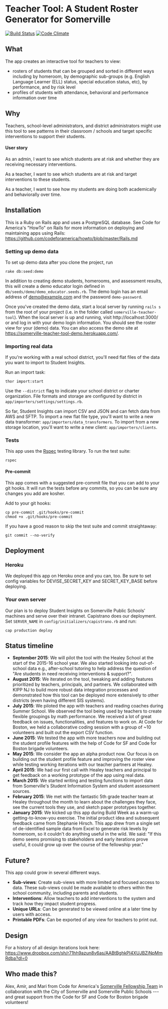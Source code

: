 # Teacher Tool: A Student Roster Generator for Somerville

[![Build Status](https://travis-ci.org/codeforamerica/somerville-teacher-tool.svg?branch=master)](https://travis-ci.org/codeforamerica/somerville-teacher-tool) [![Code Climate](https://codeclimate.com/github/codeforamerica/somerville-teacher-tool/badges/gpa.svg)](https://codeclimate.com/github/codeforamerica/somerville-teacher-tool)

## What
The app creates an interactive tool for teachers to view:

* rosters of students that can be grouped and sorted in different ways including by homeroom, by demographic sub-groups (e.g. English Language Learner (ELL) status, special education status, etc), by performance, and by risk level
* profiles of students with attendance, behavioral and performance information over time

## Why
Teachers, school-level administrators, and district administrators might use this tool to see patterns in their classroom / schools and target specific interventions to support their students.

#### User story
As an admin, I want to see which students are at risk and whether they are receiving necessary interventions.

As a teacher, I want to see which students are at risk and target interventions to these students.

As a teacher, I want to see how my students are doing both academically and behaviorally over time.

## Installation
This is a Ruby on Rails app and uses a PostgreSQL database. See Code for America's "HowTo" on Rails for more information on deploying and maintaining apps using Rails: https://github.com/codeforamerica/howto/blob/master/Rails.md

### Setting up demo data

To set up demo data after you clone the project, run

```
rake db:seed:demo
```

In addition to creating demo students, homerooms, and assessment results, this will create a demo educator login defined in `db/seeds/demo/demo_educator.seeds.rb`. The demo login has an email address of demo@example.com and the password `demo-password`.

Once you've created the demo data, start a local server by running `rails s` from the root of your project (i.e. in the folder called `somerville-teacher-tool`). When the local server is up and running, visit http://localhost:3000/ or and log in with your demo login information. You should see the roster view for your (demo) data. You can also access the demo site at https://somerville-teacher-tool-demo.herokuapp.com/.

### Importing real data

If you're working with a real school district, you'll need flat files of the data you want to import to Student Insights.

Run an import task:

```
thor import:start
```

Use the `--district` flag to indicate your school district or charter organization. File formats and storage are configured by district in `app/importers/settings/settings.rb`.

So far, Student Insights can import CSV and JSON and can fetch data from AWS and SFTP. To import a new flat file type, you'll want to write a new data transformer: `app/importers/data_transformers`. To import from a new storage location, you'll want to write a new client: `app/importers/clients`.

### Tests
This app uses the [Rspec](https://www.relishapp.com/rspec/rspec-rails/v/3-2/docs) testing library. To run the test suite:

```
rspec
```

#### Pre-commit
This app comes with a suggested pre-commit file that you can add to your git hooks. It will run the tests before any commits, so you can be sure any changes you add are kosher.

Add to your git hooks:

```
cp pre-commit .git/hooks/pre-commit
chmod +x .git/hooks/pre-commit
```

If you have a good reason to skip the test suite and commit straightaway:

```
git commit --no-verify
```

## Deployment

### Heroku

We deployed this app on Heroku once and you can, too. Be sure to set config variables for DEVISE_SECRET_KEY and SECRET_KEY_BASE before deploying.

### Your own server

Our plan is to deploy Student Insights on Somerville Public Schools' machines and serve over their intranet. Capistrano does our deployment. Set `SERVER_NAME` in `config/initializers/capistrano.rb` and run:

```
cap production deploy
```

## Status timeline

* __September 2015__: We will pilot the tool with the Healey School at the start of the 2015-16 school year. We also started looking into out-of-school data e.g., after-school tutoring to help address the question of "Are students in need receiving interventions & support?".
* __August 2015__:  We iterated on the tool, tweaking and adding features prioritized by teachers, principals, and partners. We collaborated with KIPP NJ to build more robust data integration processes and demonstrated how this tool can be deployed more extensively to other districts (even having different SIS systems).
* __July 2015__:  We piloted the app with teachers and reading coaches during Summer School. We observed the tool being used by teachers to create flexible groupings by math performance. We received a lot of great feedback on issues, functionalities, and features to work on. At Code for Boston, we held a collaborative coding session with a group of ~10 volunteers and built out the export CSV function.
* __June 2015__:  We tested the app with more teachers now and building out the student profile features with the help of Code for SF and Code for Boston brigade volunteers.
* __May 2015__:  We consider the app an alpha product now. Our focus is on building out the student profile feature and improving the roster view while testing working iterations with our teacher partners at Healey.
* __April 2015__:  We had our first call with Healey teachers and principal to get feedback on a working prototype of the app using real data.
* __March 2015__:  We started writing and testing functions to import data from Somerville's Student Information System and student assessment sources.
* __February 2015__:  We met with the fantastic 5th grade teacher team at Healey throughout the month to learn about the challenges they face, see the current tools they use, and sketch paper prototypes together.
* __January 2015__: We kicked up this app during Build Week as a warm-up getting-to-know-you exercise. The initial product idea and subsequent feedback came from Stephanie Hirsch. This app drew from a single set of de-identified sample data from Excel to generate risk levels by homeroom, so it couldn't do anything useful in the wild. We said: "If this demo seems promising to stakeholders and early iterations prove useful, it could grow up over the course of the fellowship year."

## Future?
This app could grow in several different ways.
* __Sub-views__:  Create sub-views with more limited and focused access to data. These sub-views could be made available to others within the school community, including parents and students.
* __Interventions__:  Allow teachers to add interventions to the system and track how they impact student progress.
* __Unique URLs__: Can be generated to be viewed online at a later time by users with access.
* __Printable PDFs__: Can be exported of any view for teachers to print out.

## Design
For a history of all design iterations look here:
https://www.dropbox.com/sh/r71hh9azun8v6as/AABtBghkPI4XUJBZjNpMmRdba?dl=0

## Who made this?
Alex, Amir, and Mari from Code for America's [Somerville Fellowship Team](http://www.codeforamerica.org/governments/somerville/) in collaboration with the City of Somerville and Somerville Public Schools --- and great support from the Code for SF and Code for Boston brigade volunteers!

